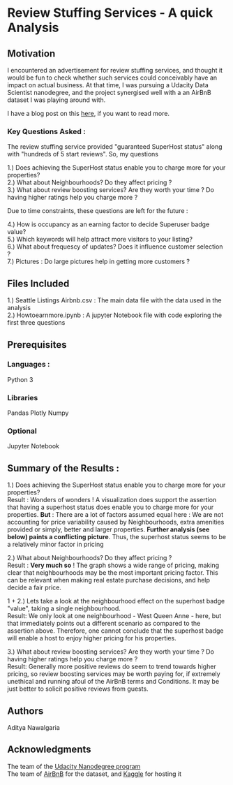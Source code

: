 # Review Stuffing Services - A quick Analysis

## Motivation
I encountered an advertisement for review stuffing services, and thought it would be fun to check whether such services could conceivably have an impact on actual business. At that time, I was pursuing a Udacity Data Scientist nanodegree, and the project synergised well with a an AirBnB dataset I was playing around with. 

I have a blog post on this [here](https://link.medium.com/B1opXtwtZ9), if you want to read more. 

### Key Questions Asked :  
The review stuffing service provided "guaranteed SuperHost status" along with "hundreds of 5 start reviews". So, my questions 

1.) Does achieving the SuperHost status enable you to charge more for your properties?  
2.) What about Neighbourhoods? Do they affect pricing ?  
3.) What about review boosting services? Are they worth your time ? Do having higher ratings help you charge more ?  

Due to time constraints, these questions are left for the future :

4.) How is occupancy as an earning factor to decide Superuser badge value?  
5.) Which keywords will help attract more visitors to your listing?  
6.) What about frequescy of updates? Does it influence customer selection ?  
7.) Pictures : Do large pictures help in getting more customers ? 

## Files Included  
1.) Seattle Listings Airbnb.csv : The main data file with the data used in the analysis  
2.) Howtoearnmore.ipynb : A jupyter Notebook file with code exploring the first three questions  

## Prerequisites
### Languages :
Python 3

### Libraries
Pandas
Plotly
Numpy

### Optional
Jupyter Notebook

## Summary of the Results :

1.) Does achieving the SuperHost status enable you to charge more for your properties?  
Result : Wonders of wonders ! A visualization does support the assertion that having a superhost status does enable you to charge more for your properties. 
**But** : There are a lot of factors assumed equal here : We are not accounting for price variability caused by Neighbourhoods, extra amenities provided or simply, better and larger properties. **Further analysis (see below) paints a conflicting picture**. Thus, the superhost status seems to be a relatively minor factor in pricing  

2.) What about Neighbourhoods? Do they affect pricing ?  
Result : **Very much so** ! The graph shows a wide range of pricing, making clear that neighbourhoods may be the most important pricing factor. This can be relevant when making real estate purchase decisions, and help decide a fair price.  

1 + 2.) Lets take a look at the neighbourhood effect on the superhost badge "value", taking a single neighbourhood.    
Result: We only look at one neighbourhood - West Queen Anne - here, but that immediately points out a different scenario as compared to the assertion above. Therefore, one cannot conclude that the superhost badge will enable a host to enjoy higher pricing for his properties.  

3.) What about review boosting services? Are they worth your time ? Do having higher ratings help you charge more ?  
Result: Generally more positive reviews do seem to trend towards higher pricing, so review boosting services may be worth paying for, if extremely unethical and running afoul of the AirBnB terms and Conditions. It may be just better to solicit positive reviews from guests.  


## Authors
Aditya Nawalgaria

## Acknowledgments
The team of the [Udacity Nanodegree program](www.udacity.com)  
The team of [AirBnB](https://www.kaggle.com/airbnb/seattle/data) for the dataset, and [Kaggle](https://www.kaggle.com) for hosting it
